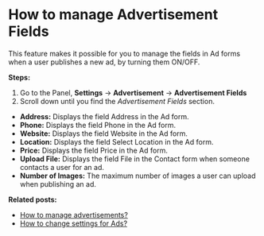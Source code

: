 # How to manage Advertisement Fields

This feature makes it possible for you to manage the fields in Ad forms when a user publishes a new ad, by turning them ON/OFF.

**Steps:**

1.  Go to the Panel,  **Settings**  ->  **Advertisement**  ->  **Advertisement Fields**
2.  Scroll down until you find the  _Advertisement Fields_  section.


-   **Address:**  Displays the field Address in the Ad form.
-   **Phone:**  Displays the field Phone in the Ad form.
-   **Website:**  Displays the field Website in the Ad form.
-   **Location:**  Displays the field Select Location in the Ad form.
-   **Price:**  Displays the field Price in the Ad form.
-   **Upload File:**  Displays the field File in the Contact form when someone contacts a user for an ad.
-   **Number of Images:**  The maximum number of images a user can upload when publishing an ad.




**Related posts:**

- [How to manage advertisements?](Classifieds-manage-advertisements.md)
- [How to change settings for Ads?](Advertisement-change-settings-for-ads.md)
